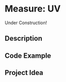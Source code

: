 # Measure:   UV

<!-- Write here -->

Under Construction!

## Description

<!-- Write here -->

## Code Example

<!-- Write here -->

## Project Idea

<!-- Write here -->
